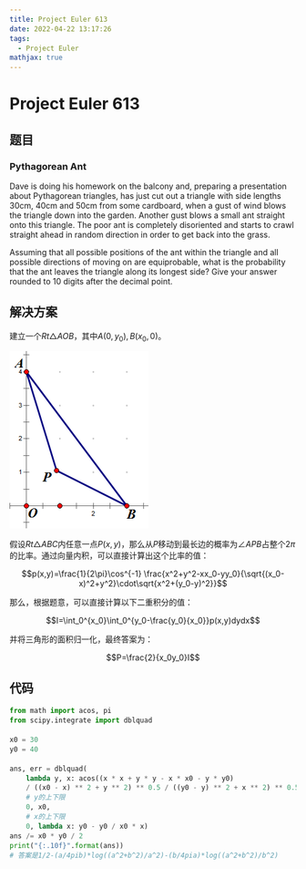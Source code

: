 ```yaml
---
title: Project Euler 613
date: 2022-04-22 13:17:26
tags: 
  - Project Euler
mathjax: true
---
```


<escape><!-- more --></escape>


# Project Euler 613

## 题目

### Pythagorean Ant


Dave is doing his homework on the balcony and, preparing a presentation about Pythagorean triangles, has just cut out a triangle with side lengths 30cm, 40cm and 50cm from some cardboard, when a gust of wind blows the triangle down into the garden.
Another gust blows a small ant straight onto this triangle. The poor ant is completely disoriented and starts to crawl straight ahead in random direction in order to get back into the grass.

Assuming that all possible positions of the ant within the triangle and all possible directions of moving on are equiprobable, what is the probability that the ant leaves the triangle along its longest side?
Give your answer rounded to 10 digits after the decimal point.

## 解决方案

建立一个$Rt\triangle AOB$，其中$A(0,y_0),B(x_0,0)$。

![](../images/p613-1.png)

假设$Rt\triangle ABC$内任意一点$P(x,y)$，那么从$P$移动到最长边的概率为$\angle APB$占整个$2\pi$的比率。通过向量内积，可以直接计算出这个比率的值：

$$p(x,y)=\frac{1}{2\pi}\cos^{-1} \frac{x^2+y^2-xx_0-yy_0}{\sqrt{(x_0-x)^2+y^2}\cdot\sqrt{x^2+(y_0-y)^2}}$$

那么，根据题意，可以直接计算以下二重积分的值：

$$I=\int_0^{x_0}\int_0^{y_0-\frac{y_0}{x_0}}p(x,y)dydx$$

并将三角形的面积归一化，最终答案为：

$$P=\frac{2}{x_0y_0}I$$

## 代码

```Python
from math import acos, pi
from scipy.integrate import dblquad

x0 = 30
y0 = 40

ans, err = dblquad(
    lambda y, x: acos((x * x + y * y - x * x0 - y * y0) 
    / ((x0 - x) ** 2 + y ** 2) ** 0.5 / ((y0 - y) ** 2 + x ** 2) ** 0.5) / (2 * pi),
    # y的上下限
    0, x0,
    # x的上下限
    0, lambda x: y0 - y0 / x0 * x)
ans /= x0 * y0 / 2
print("{:.10f}".format(ans))
# 答案是1/2-(a/4pib)*log((a^2+b^2)/a^2)-(b/4pia)*log((a^2+b^2)/b^2)
```